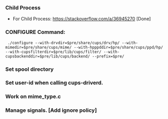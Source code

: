
### Child Process
- For Child Process: https://stackoverflow.com/a/36945270 [Done]

### CONFIGURE Command: 
```
 ./configure --with-drvdir=$pre/share/cups/drv/hp/ --with-mimedir=$pre/share/cups/mime/ --with-hpppddir=$pre/share/cups/ppd/hp/ --with-cupsfilterdir=$pre/lib/cups/filter/ --with-cupsbackenddir=$pre/lib/cups/backend/ --prefix=$pre/
```

### Set spool directory

### Set user-id when calling cups-driverd.

### Work on mime_type.c

### Manage signals. [Add ignore policy]